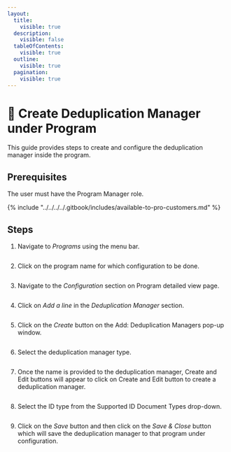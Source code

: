 ```yaml
---
layout:
  title:
    visible: true
  description:
    visible: false
  tableOfContents:
    visible: true
  outline:
    visible: true
  pagination:
    visible: true
---
```


# 📔 Create Deduplication Manager under Program

This guide provides steps to create and configure the deduplication manager inside the program.

## Prerequisites

The user must have the Program Manager role.

{% include "../../../../.gitbook/includes/available-to-pro-customers.md" %}

## Steps

1. Navigate to _Programs_ using the menu bar.

<figure><img src="../../../../.gitbook/assets/programs.png" alt=""><figcaption></figcaption></figure>

2. Click on the program name for which configuration to be done.

<figure><img src="../../../../.gitbook/assets/program-list-view-page.png" alt=""><figcaption></figcaption></figure>

3. Navigate to the _Configuration_ section on Program detailed view page.

<figure><img src="../../../../.gitbook/assets/program-detailed-view.png" alt=""><figcaption></figcaption></figure>

4. Click on _Add a line_ in the _Deduplication Manager_ section.

<figure><img src="../../../../.gitbook/assets/deduplication-manager.png" alt=""><figcaption></figcaption></figure>

5. Click on the _Create_ button on the Add: Deduplication Managers pop-up window.

<figure><img src="../../../../.gitbook/assets/add-deduplication-manager.png" alt=""><figcaption></figcaption></figure>

6. Select the deduplication manager type.

<figure><img src="../../../../.gitbook/assets/deduplication-manager-types.png" alt=""><figcaption></figcaption></figure>

7. Once the name is provided to the deduplication manager, Create and Edit buttons will appear to click on Create and Edit button to create a deduplication manager.

<figure><img src="../../../../.gitbook/assets/deduplication-manager-create-and-edit.png" alt=""><figcaption></figcaption></figure>

8. Select the ID type from the Supported ID Document Types drop-down.

<figure><img src="../../../../.gitbook/assets/deduplication-creation.png" alt=""><figcaption></figcaption></figure>

9. Click on the _Save_ button and then click on the _Save & Close_ button which will save the deduplication manager to that program under configuration.

<figure><img src="../../../../.gitbook/assets/added-deduplication-manager.png" alt=""><figcaption></figcaption></figure>
